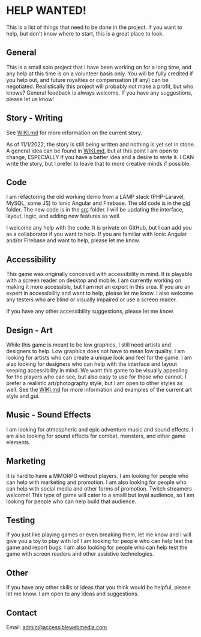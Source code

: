 # HELP WANTED!

This is a list of things that need to be done in the project. If you want to help, but don't know where to start, this is a great place to look.

## General
This is a small solo project that I have been working on for a long time, and any help at this time is on a volunteer basis only. You will be fully credited if you help out, and future royalties or compensation (if any) can be negotiated. Realistically this project will probably not make a profit, but who knows? 
General feedback is always welcome. If you have any suggestions, please let us know!

## Story - Writing
See [WIKI.md](/WIKI.md) for more information on the current story.

As of 11/1/2022, the story is still being written and nothing is yet set in stone. A general idea can be found in [WIKI.md](/WIKI.md), but at this point I am open to change, ESPECIALLY if you have a better idea and a desire to write it. I CAN write the story, but I prefer to leave that to more creative minds if possible. 

## Code
I am refactoring the old working demo from a LAMP stack (PHP-Laravel, MySQL, some JS) to Ionic Angular and Firebase. The old code is in the [old](/old) folder. The new code is in the [src](/src) folder. I will be updating the interface, layout, logic, and adding new features as well. 

I welcome any help with the code. It is private on GitHub, but I can add you as a collaborator if you want to help. If you are familiar with Ionic Angular and/or Firebase and want to help, please let me know.

## Accessibility

This game was originally conceived with accessibility in mind. It is playable with a screen reader on desktop and mobile. I am currently working on making it more accessible, but I am not an expert in this area. If you are an expert in accessibility and want to help, please let me know. I also welcome any testers who are blind or visually impaired or use a screen reader.

If you have any other accessibility suggestions, please let me know. 

## Design - Art

While this game is meant to be low graphics, I still need artists and designers to help. Low graphics does not have to mean low quality. I am looking for artists who can create a unique look and feel for the game. I am also looking for designers who can help with the interface and layout keeping accessibility in mind. We want this game to be visually appealing for the players who can see, but also easy to use for those who cannot. I prefer a realistic art/photography style, but I am open to other styles as well. See the [WIKI.md](/WIKI.md) for more information and examples of the current art style and gui.

## Music - Sound Effects

I am looking for atmospheric and epic adventure music and sound effects. I am also looking for sound effects for combat, monsters, and other game elements.

## Marketing

It is hard to have a MMORPG without players. I am looking for people who can help with marketing and promotion. I am also looking for people who can help with social media and other forms of promotion. Twitch streamers welcome! This type of game will cater to a smalll but loyal audience, so I am looking for people who can help build that audience.

## Testing

If you just like playing games or even breaking them, let me know and I will give you a toy to play with lol! I am looking for people who can help test the game and report bugs. I am also looking for people who can help test the game with screen readers and other assistive technologies.

## Other

If you have any other skills or ideas that you think would be helpful, please let me know. I am open to any ideas and suggestions.

## Contact

Email: admin@accessiblewebmedia.com
